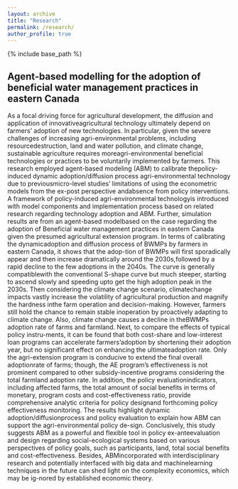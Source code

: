 ```yaml
---
layout: archive
title: "Research"
permalink: /research/
author_profile: true
---
```


{% include base_path %}

## Agent-based modelling for the adoption of beneficial water management practices in eastern Canada 

As a focal driving force for agricultural development, the diffusion and application of innovativeagricultural technology ultimately depend on farmers’ adoption of new technologies.  In particular, given the severe challenges of increasing agri-environmental problems, including resourcedestruction, land and water pollution, and climate change, sustainable agriculture requires moreagri-environmental beneficial technologies or practices to be voluntarily implemented by farmers. This research employed agent-based modeling (ABM) to calibrate thepolicy-induced dynamic adoption/diffusion process agri-environmental technology due to previousmicro-level studies’ limitations of using the econometric models from the ex-post perspective andabsence from policy interventions. A framework of policy-induced agri-environmental technologyis introduced with model components and implementation process based on related research regarding technology adoption and ABM. Further, simulation results are from an agent-based modelbased  on  the  case  regarding  the  adoption  of  Beneficial  water  management  practices  in  eastern Canada given the presumed agricultural extension program.  In terms of calibrating the dynamicadoption and diffusion process of BWMPs by farmers in eastern Canada, it shows that the adop-tion of BWMPs will first sporadically appear and then increase dramatically around the 2030s,followed by a rapid decline to the few adoptions in the 2040s.  The curve is generally compatiblewith the conventional S-shape curve but much steeper, starting to ascend slowly and speeding upto get the high adoption peak in the 2030s. Then considering the climate change scenario, climatechange impacts vastly increase the volatility of agricultural production and magnify the hardness inthe farm operation and decision-making. However, farmers still hold the chance to remain stable inoperation by proactively adapting to climate change. Also, climate change causes a decline in theBWMPs adoption rate of farms and farmland. Next, to compare the effects of typical policy instru-ments, it can be found that both cost-share and low-interest loan programs can accelerate farmers’adoption by shortening their adoption year,  but no significant effect on enhancing the ultimateadoption rate.  Only the agri-extension program is conducive to extend the final overall adoptionrate of farms; though, the AE program’s effectiveness is not prominent compared to other subsidy-incentive programs considering the total farmland adoption rate. In addition, the policy evaluationindicators, including affected farms, the total amount of social benefits in terms of monetary, program costs and cost-effectiveness ratio, provide comprehensive analytic criteria for policy designand forthcoming policy effectiveness monitoring. The results highlight dynamic adoption/diffusionprocess and policy evaluation to explain how ABM can support the agri-environmental policy de-sign.  Conclusively,  this study suggests ABM as a powerful and flexible tool in policy ex-anteevaluation and design regarding social-ecological systems based on various perspectives of policy goals, such as participants, land, total social benefits and cost-effectiveness.  Besides, ABMincorporated with interdisciplinary research and potentially interfaced with big data and machinelearning techniques in the future can shed light on the complexity economics, which may be ig-nored by established economic theory.
